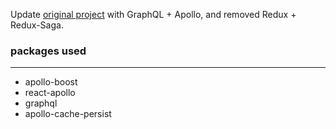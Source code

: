 Update [original project](https://github.com/lhcjun/E-commerce-CrownClothing) with GraphQL + Apollo, and removed Redux + Redux-Saga.

### packages used
--------------------
 * apollo-boost<br>
 * react-apollo<br>
 * graphql<br>
 * apollo-cache-persist
